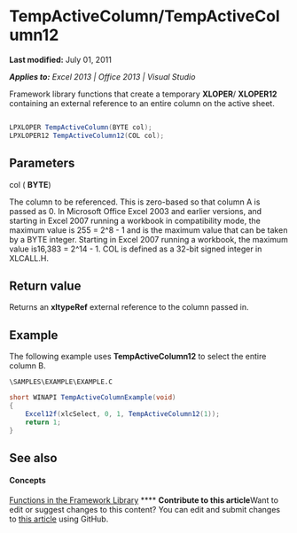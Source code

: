
# TempActiveColumn/TempActiveColumn12

 **Last modified:** July 01, 2011

 _**Applies to:** Excel 2013 | Office 2013 | Visual Studio_

Framework library functions that create a temporary  **XLOPER**/ **XLOPER12** containing an external reference to an entire column on the active sheet.


```C#

LPXLOPER TempActiveColumn(BYTE col);
LPXLOPER12 TempActiveColumn12(COL col);
```


## Parameters

col ( **BYTE**)

The column to be referenced. This is zero-based so that column A is passed as 0. In Microsoft Office Excel 2003 and earlier versions, and starting in Excel 2007 running a workbook in compatibility mode, the maximum value is 255 = 2^8 - 1 and is the maximum value that can be taken by a BYTE integer. Starting in Excel 2007 running a workbook, the maximum value is16,383 = 2^14 - 1. COL is defined as a 32-bit signed integer in XLCALL.H.


## Return value

Returns an  **xltypeRef** external reference to the column passed in.


## Example

The following example uses  **TempActiveColumn12** to select the entire column B.

 `\SAMPLES\EXAMPLE\EXAMPLE.C`




```C#
short WINAPI TempActiveColumnExample(void)
{
    Excel12f(xlcSelect, 0, 1, TempActiveColumn12(1));
    return 1;
}
```


## See also


#### Concepts


 [Functions in the Framework Library](7d9a13fd-9a4c-423e-bb08-4a5be57c7905.md)
****   **Contribute to this article**Want to edit or suggest changes to this content? You can edit and submit changes to  [this article](https://github.com/jhershey00/VBA_Excel_Test/OpenXMLCon/articles/4b1f34c4-e7fa-4a0b-8fc5-c9d465ebb70c.md) using GitHub.

